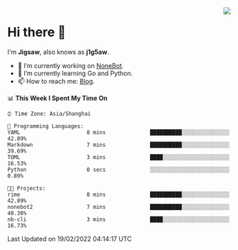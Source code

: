 <a href="#">
  <img align="right" src="https://github-readme-stats.vercel.app/api?username=j1g5awi&count_private=true&show_icons=true&title_color=80070B&text_color=B3B3B3&bg_color=212121&icon_color=80070B" />
</a>

# Hi there 👋

I'm **Jigsaw**, also knows as **j1g5aw**.

- 🔭 I’m currently working on [NoneBot](https://github.com/nonebot).
- 🌱 I’m currently learning Go and Python.
- 📫 How to reach me: [Blog](https://blog.maddestroyer.xyz/).

<!--START_SECTION:waka-->
📊 **This Week I Spent My Time On** 

```text
⌚︎ Time Zone: Asia/Shanghai

💬 Programming Languages: 
YAML                     8 mins              ██████████░░░░░░░░░░░░░░░   42.89% 
Markdown                 7 mins              ██████████░░░░░░░░░░░░░░░   39.69% 
TOML                     3 mins              ████░░░░░░░░░░░░░░░░░░░░░   16.53% 
Python                   0 secs              ░░░░░░░░░░░░░░░░░░░░░░░░░   0.89%

🐱‍💻 Projects: 
rime                     8 mins              ██████████░░░░░░░░░░░░░░░   42.89% 
nonebot2                 7 mins              ██████████░░░░░░░░░░░░░░░   40.38% 
nb-cli                   3 mins              ████░░░░░░░░░░░░░░░░░░░░░   16.73%

```


 Last Updated on 19/02/2022 04:14:17 UTC
<!--END_SECTION:waka-->
